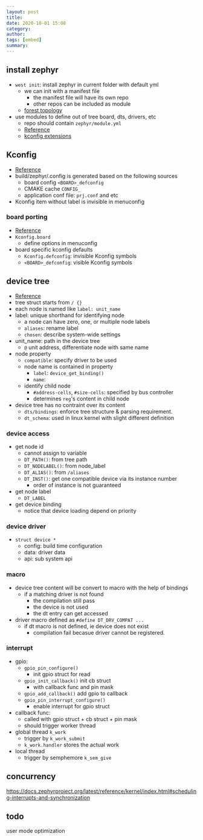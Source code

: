 ```yaml
---
layout: post
title: 
date: 2020-10-01 15:08
category: 
author: 
tags: [embed]
summary: 
---
```


## install zephyr

* `west init`: install zephyr in current folder with default yml
  * we can init with a manifest file
    * the manifest file will have its own repo
    * other repos can be included as module
  * [forest topology](https://docs.zephyrproject.org/latest/guides/west/repo-tool.html#t3-forest-topology)
* use modules to define out of tree board, dts, drivers, etc
  * repo should contain `zephyr/module.yml`
  * [Reference](https://docs.zephyrproject.org/latest/guides/modules.html)
  * [kconfig extensions](https://docs.zephyrproject.org/latest/guides/kconfig/extensions.html)

## Kconfig

* [Reference](https://docs.zephyrproject.org/latest/guides/kconfig/setting.html#the-initial-configuration)
* build/zephyr/.config is generated based on the following sources
  * board config `<BOARD>_defconfig`
  * CMAKE cache `CONFIG_`
  * application conf file: `prj.conf` and etc
* Kconfig item without label is invisible in menuconfig

### board porting

* [Reference](https://docs.zephyrproject.org/latest/guides/porting/board_porting.html#write-kconfig-files)
* `Kconfig.board`
  * define options in menuconfig
* board specific kconfig defaults
  * `Kconfig.defconfig`: invisible Kconfig symbols
  * `<BOARD>_defconfig`: visible Kconfig symbols

## device tree

* [Reference](https://docs.zephyrproject.org/latest/guides/dts/intro.html)
* tree struct starts from `/ {}`
* each node is named like `label: unit_name`
* label: unique shorthand for identifying node
  * a node can have zero, one, or multiple node labels
  * `aliases`: rename label
  * `chosen`: describe system-wide settings
* unit_name: path in the device tree
  * `@` unit address, differentiate node with same name
* node property
  * `compatible`: specify driver to be used
  * node name is contained in property
    * `label`: `device_get_binding()`
    * `name`: 
  * identify child node
    * `#address-cells`, `#size-cells`: specified by bus controller
    * determines `reg`'s content in child node
* device tree has no contraint over its content
  * `dts/bindings`: enforce tree structure & parsing requirement.
  * `dt_schema`: used in linux kernel with slight different definition

### device access

* get node id
  * cannot assign to variable
  * `DT_PATH()`: from tree path
  * `DT_NODELABEL()`: from node_label
  * `DT_ALIAS()`: from `/aliases`
  * `DT_INST()`: get one compatible device via its instance number
    * order of instance is not guaranteed
* get node label
  * `DT_LABEL`
* get device binding
  * notice that device loading depend on priority

### device driver

* `struct device *`
  * config: build time configuration
  * data: driver data
  * api: sub system api

### macro

* device tree content will be convert to macro with the help of bindings
  * if a matching driver is not found
    * the compilation still pass
    * the device is not used
    * the dt entry can get accessed
* driver macro defined as `#define DT_DRV_COMPAT ...`
  * if dt macro is not defined, ie device does not exist
    * compilation fail becasue driver cannot be registered.

### interrupt

* gpio:
  * `gpio_pin_configure()`
    * init gpio struct for read
  * `gpio_init_callback()` init cb struct
    * with callback func and pin mask
  * `gpio_add_callback()` add gpio to callback
  * `gpio_pin_interrupt_configure()`
    * enable interrupt for gpio struct
* callback func:
  * called with gpio struct + cb struct + pin mask
  * should trigger worker thread
* global thread `k_work`
  * trigger by `k_work_submit`
  * `k_work.handler` stores the actual work
* local thread
  * trigger by semphemore `k_sem_give`

## concurrency

https://docs.zephyrproject.org/latest/reference/kernel/index.html#scheduling-interrupts-and-synchronization

## todo

user mode
optimization
